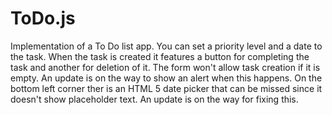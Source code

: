 # ToDo.js
Implementation of a To Do list app. You can set a priority level and a date to the task.
When the task is created it features a button for completing the task and another for deletion of it. 
The form won't allow task creation if it is empty. An update is on the way to show an alert when this happens.
On the bottom left corner ther is an HTML 5 date picker that can be missed since it doesn't show placeholder text. An update is on the way for fixing this.
